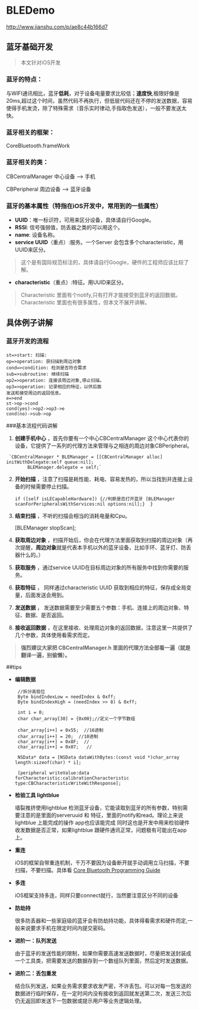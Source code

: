 # BLEDemo
http://www.jianshu.com/p/ae8c44b166d7
## 蓝牙基础开发

> 本文针对iOS开发

### 蓝牙的特点：
与WIFI通讯相比，蓝牙**低耗**，对于设备电量要求比较低；**速度快**,极限好像是20ms,超过这个时间，虽然代码不再执行，但低层代码还在不停的发送数据，容易使得手机发烫，除了特殊需求（音乐实时律动,手指取色发送），一般不要发送太快。

### 蓝牙相关的框架：
CoreBluetooth.frameWork

### 蓝牙相关的类：

CBCentralManager  中心设备 --> 手机

CBPeripheral   周边设备 --> 蓝牙设备

### 蓝牙的基本属性（特指在iOS开发中，常用到的一些属性）

 - **UUID**：唯一标识符，可用来区分设备，具体请自行Google。
 - **RSSI**: 信号强弱值，防丢器之类的可以用这个。
 - **name**: 设备名称。
 - **service UUID**（重点）:服务。一个Server 会包含多个characteristic，用UUID来区分。
 
>这个是有国际规范标注的，具体请自行Google，硬件的工程师应该比较了解。

 - **characteristic**（重点）:特征。用UUID来区分。
 
> Characteristic 里面有个notify,只有打开才能接受到蓝牙的返回数据。Characteristic 里面也有很多属性，但本文不展开讲解。



## 具体例子讲解
### 蓝牙开发的流程

```flow
st=>start: 扫描:
op=>operation: 获扫描到周边对象
cond=>condition: 检测是否符合需求
sub=>subroutine: 继续扫描
op2=>operation: 连接该周边对象,停止扫描。
op3=>operation: 记录相应的特征，以供后面
发送和接受周边的返回信息。
e=>end
st->op->cond
cond(yes)->op2->op3->e
cond(no)->sub->op
```





###基本流程代码讲解


 1.   **创建手机中心** ，首先你要有一个中心CBCentralManager 这个中心代表你的设备，它提供了一系列的代理方法来管理与之相连的周边对象CBPeripheral。
 
	 `CBCentralManager * BLEManager = [[CBCentralManager alloc] initWithDelegate:self queue:nil];
	        BLEManager.delegate = self;`
        
 2.  **开始扫描** ，注意了扫描是耗性能、耗电、容易发热的，所以当找到并连接上设备的时候需要停止扫描。
 
	  `if ([self isLECapableHardware]) {//判断是否打开蓝牙
		           [BLEManager scanForPeripheralsWithServices:nil options:nil];} 
		           }`
    	

	
 3.  **结束扫描** ，不听的扫描会相当的消耗电量和Cpu。
  
      	
	    [BLEManager stopScan];
    	

 4.  **获取周边对象** ，扫描开始后，你会在代理方法里面获取到扫描的周边对象（再次提醒，**周边对象**就是代表本手机以外的蓝牙设备，比如手环、蓝牙灯、防丢器什么的。）


 5. **获取服务** ，通过service UUID在目标周边对象的所有服务中找到你需要的服务。


 6. **获取特征** ， 同样通过characteristic UUID 获取到相应的特征，保存成全局变量，后面发送会用到。


 7.  **发送数据** ， 发送数据需要至少需要五个参数：手机、连接上的周边对象、特征、数据、是否返回。


 8. **接收返回数据** ，在这里接收、处理周边对象的返回数据，注意这里一共提供了几个参数，具体使用看需求而定。
 
 
> **强烈建议大家把 CBCentralManager.h 里面的代理方法全部看一遍（就是翻译一遍，别偷懒）。**


##tips

*  **编辑数据**
	
    	
    	//拆分高低位
	    Byte bindIndexLow = needIndex & 0xff;
	    Byte bindIndexHigh = (needIndex >> 8) & 0xff;
	    
    	int i = 0;
    	char char_array[30] = {0x00};//定义一个字节数组
    	
	    char_array[i++] = 0x55;  //16进制
	    char_array[i++] = 20;  //10进制
	    char_array[i++] = 0x8F;  //
	    char_array[i++] = 0x07;   //
	   
	    NSData* data = [NSData dataWithBytes:(const void *)char_array length:sizeof(char) * i];
	    
	    [peripheral writeValue:data forCharacteristic:calibrationCharacteristic type:CBCharacteristicWriteWithResponse];

*  **检验工具 lightblue**

	墙裂推挤使用lightblue 检测蓝牙设备，它能读取到蓝牙的所有参数，特别需要注意的是里面的serveruuid 和 特征，里面的notify和read。理论上来说 lightblue 上能完成的操作 app也应该能完成 同时这也是开发中用来检验硬件收发数据是否正常，如果lightblue 跟硬件通讯正常，问题极有可能出在app上。


*  **重连**

	iOS的框架自带重连机制，千万不要因为设备断开就手动调用立马扫描，不要扫描，不要扫描。具体看
[Core Bluetooth Programming Guide](https://developer.apple.com/library/ios/documentation/NetworkingInternetWeb/Conceptual/CoreBluetooth_concepts/BestPracticesForInteractingWithARemotePeripheralDevice/BestPracticesForInteractingWithARemotePeripheralDevice.html)


*  **多连**


	iOS框架支持多连，同样只要connect就行，当然要注意区分不同的设备


*  **防劫持**


	很多防丢器和一些家庭级的蓝牙会有防劫持功能，具体得看需求和硬件而定,一般来说要求手机在限定时间内提交密码。

*  **进阶一：队列发送**

	由于蓝牙的发送性能的限制，如果你需要高速发送数据时，尽量把发送封装成一个工具类，把需要发送的数据存到一个数组队列里面，然后定时发送数据。

*   **进阶二：丢包重发**

	结合队列发送，如果业务需求要求收发严密，不许丢包。可以对每一包发送的数据进行临时保存，在一定时间内没有接收到返回就发送第二次，发送三次后仍无返回即发送下一包数据或提示用户等业务逻辑处理。
